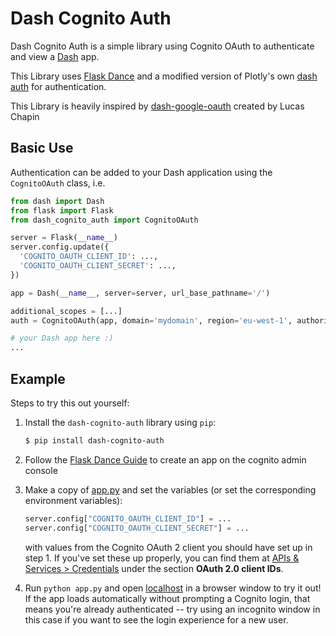 # Dash Cognito Auth

Dash Cognito Auth is a simple library using Cognito OAuth to authenticate and
view a [Dash](https://dash.plot.ly/) app.

This Library uses [Flask Dance](https://github.com/singingwolfboy/flask-dance)
and a modified version of Plotly's own [dash auth](https://github.com/plotly/dash-auth)
for authentication.

This Library is heavily inspired by [dash-google-oauth](https://github.com/lchapo/dash-google-auth) created by Lucas Chapin

## Basic Use

Authentication can be added to your Dash application using the `CognitoOAuth`
class, i.e.

```python
from dash import Dash
from flask import Flask
from dash_cognito_auth import CognitoOAuth

server = Flask(__name__)
server.config.update({
  'COGNITO_OAUTH_CLIENT_ID': ...,
  'COGNITO_OAUTH_CLIENT_SECRET': ...,
})

app = Dash(__name__, server=server, url_base_pathname='/')

additional_scopes = [...]
auth = CognitoOAuth(app, domain='mydomain', region='eu-west-1', authorized_emails, additional_scopes)

# your Dash app here :)
...
```

## Example
Steps to try this out yourself:

1. Install the `dash-cognito-auth` library using `pip`:

    ```bash
    $ pip install dash-cognito-auth
    ```

2. Follow the [Flask Dance Guide](http://flask-dance.readthedocs.io/en/latest/quickstarts/cognito.html)
   to create an app on the cognito admin console

3. Make a copy of [app.py](https://github.com/lucaschapin/dash-cognito-auth/blob/master/app.py)
   and set the variables (or set the corresponding environment variables):
    ```python
    server.config["COGNITO_OAUTH_CLIENT_ID"] = ...
    server.config["COGNITO_OAUTH_CLIENT_SECRET"] = ...
    ```
   with values from the Cognito OAuth 2 client you should have set up in step 1.
   If you've set these up properly, you can find them at
   [APIs & Services > Credentials](https://console.developers.cognito.com/apis/credentials)
   under the section **OAuth 2.0 client IDs**.

4. Run `python app.py` and open [localhost](http://localhost:8050/) in a
   browser window to try it out! If the app loads automatically without
   prompting a Cognito login, that means you're already authenticated -- try
   using an incognito window in this case if you want to see the login
   experience for a new user.
